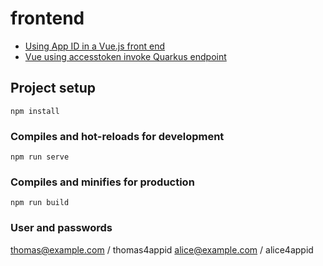 # frontend

* [Using App ID in a Vue.js front end](vue-appid-test.md)
* [Vue using accesstoken invoke Quarkus endpoint](vue-using-accesstoken-invoke-quarkus-endpoint.md)

## Project setup
```
npm install
```

### Compiles and hot-reloads for development
```
npm run serve
```

### Compiles and minifies for production
```
npm run build
```

### User and passwords

thomas@example.com / thomas4appid
alice@example.com / alice4appid
